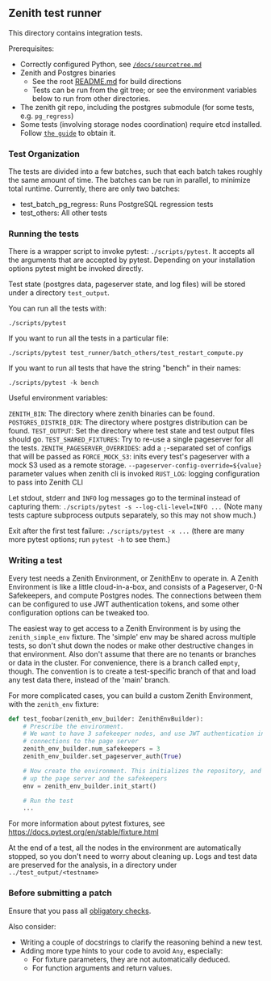 ## Zenith test runner

This directory contains integration tests.

Prerequisites:
- Correctly configured Python, see [`/docs/sourcetree.md`](/docs/sourcetree.md#using-python)
- Zenith and Postgres binaries
    - See the root [README.md](/README.md) for build directions
    - Tests can be run from the git tree; or see the environment variables
      below to run from other directories.
- The zenith git repo, including the postgres submodule
  (for some tests, e.g. `pg_regress`)
- Some tests (involving storage nodes coordination) require etcd installed. Follow
  [`the guide`](https://etcd.io/docs/v3.5/install/) to obtain it.

### Test Organization

The tests are divided into a few batches, such that each batch takes roughly
the same amount of time. The batches can be run in parallel, to minimize total
runtime. Currently, there are only two batches:

- test_batch_pg_regress: Runs PostgreSQL regression tests
- test_others: All other tests

### Running the tests

There is a wrapper script to invoke pytest: `./scripts/pytest`.
It accepts all the arguments that are accepted by pytest.
Depending on your installation options pytest might be invoked directly.

Test state (postgres data, pageserver state, and log files) will
be stored under a directory `test_output`.

You can run all the tests with:

`./scripts/pytest`

If you want to run all the tests in a particular file:

`./scripts/pytest test_runner/batch_others/test_restart_compute.py`

If you want to run all tests that have the string "bench" in their names:

`./scripts/pytest -k bench`

Useful environment variables:

`ZENITH_BIN`: The directory where zenith binaries can be found.
`POSTGRES_DISTRIB_DIR`: The directory where postgres distribution can be found.
`TEST_OUTPUT`: Set the directory where test state and test output files
should go.
`TEST_SHARED_FIXTURES`: Try to re-use a single pageserver for all the tests.
`ZENITH_PAGESERVER_OVERRIDES`: add a `;`-separated set of configs that will be passed as
`FORCE_MOCK_S3`: inits every test's pageserver with a mock S3 used as a remote storage.
`--pageserver-config-override=${value}` parameter values when zenith cli is invoked
`RUST_LOG`: logging configuration to pass into Zenith CLI

Let stdout, stderr and `INFO` log messages go to the terminal instead of capturing them:
`./scripts/pytest -s --log-cli-level=INFO ...`
(Note many tests capture subprocess outputs separately, so this may not
show much.)

Exit after the first test failure:
`./scripts/pytest -x ...`
(there are many more pytest options; run `pytest -h` to see them.)

### Writing a test

Every test needs a Zenith Environment, or ZenithEnv to operate in. A Zenith Environment
is like a little cloud-in-a-box, and consists of a Pageserver, 0-N Safekeepers, and
compute Postgres nodes. The connections between them can be configured to use JWT
authentication tokens, and some other configuration options can be tweaked too.

The easiest way to get access to a Zenith Environment is by using the `zenith_simple_env`
fixture. The 'simple' env may be shared across multiple tests, so don't shut down the nodes
or make other destructive changes in that environment. Also don't assume that
there are no tenants or branches or data in the cluster. For convenience, there is a
branch called `empty`, though. The convention is to create a test-specific branch of
that and load any test data there, instead of the 'main' branch.

For more complicated cases, you can build a custom Zenith Environment, with the `zenith_env`
fixture:

```python
def test_foobar(zenith_env_builder: ZenithEnvBuilder):
    # Prescribe the environment.
    # We want to have 3 safekeeper nodes, and use JWT authentication in the
    # connections to the page server
    zenith_env_builder.num_safekeepers = 3
    zenith_env_builder.set_pageserver_auth(True)

    # Now create the environment. This initializes the repository, and starts
    # up the page server and the safekeepers
    env = zenith_env_builder.init_start()

    # Run the test
    ...
```

For more information about pytest fixtures, see https://docs.pytest.org/en/stable/fixture.html

At the end of a test, all the nodes in the environment are automatically stopped, so you
don't need to worry about cleaning up. Logs and test data are preserved for the analysis,
in a directory under `../test_output/<testname>`

### Before submitting a patch
Ensure that you pass all [obligatory checks](/docs/sourcetree.md#obligatory-checks).

Also consider:

* Writing a couple of docstrings to clarify the reasoning behind a new test.
* Adding more type hints to your code to avoid `Any`, especially:
  * For fixture parameters, they are not automatically deduced.
  * For function arguments and return values.
